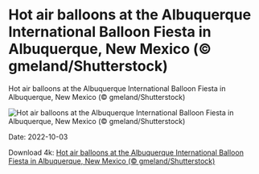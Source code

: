 # Hot air balloons at the Albuquerque International Balloon Fiesta in Albuquerque, New Mexico (© gmeland/Shutterstock)

Hot air balloons at the Albuquerque International Balloon Fiesta in Albuquerque, New Mexico (© gmeland/Shutterstock)

![Hot air balloons at the Albuquerque International Balloon Fiesta in Albuquerque, New Mexico (© gmeland/Shutterstock)](https://bing.com/th?id=OHR.LotsOBalloons_EN-US8236203600_UHD.jpg&w=1024&h=576)

Date: 2022-10-03

Download 4k: [Hot air balloons at the Albuquerque International Balloon Fiesta in Albuquerque, New Mexico (© gmeland/Shutterstock)](https://bing.com/th?id=OHR.LotsOBalloons_EN-US8236203600_UHD.jpg)


